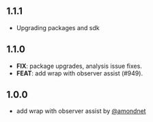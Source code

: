 ## 1.1.1
- Upgrading packages and sdk

## 1.1.0

 - **FIX**: package upgrades, analysis issue fixes.
 - **FEAT**: add wrap with observer assist (#949).

## 1.0.0

- add wrap with observer assist by [@amondnet](https://github.com/amondnet)
